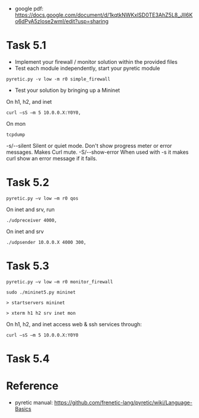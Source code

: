 - google pdf: https://docs.google.com/document/d/1kqtkNWKxlSD0TE3AhZ5L8_JII6Ko6dPyA5zIose2wmI/edit?usp=sharing




# Task 5.1
- Implement your firewall / monitor solution within the provided files
- Test each module independently, start your pyretic module
```
pyretic.py -v low -m r0 simple_firewall
```

- Test your solution by bringing up a Mininet

On h1, h2, and inet
```
curl –sS –m 5 10.0.0.X:Y0Y0,
```
On mon
```
tcpdump
```

-s/--silent
Silent or quiet mode. Don't show progress meter or error messages. Makes Curl mute.
-S/--show-error
When used with -s it makes curl show an error message if it fails.
# Task 5.2
```
pyretic.py –v low –m r0 qos
```

On inet and srv, run
```
./udpreceiver 4000,
```
On inet and srv
```
./udpsender 10.0.0.X 4000 300,
```

# Task 5.3
```
pyretic.py –v low –m r0 monitor_firewall

sudo ./mininet5.py mininet

> startservers mininet

> xterm h1 h2 srv inet mon
```
On h1, h2, and inet access web & ssh services through:
```
curl –sS –m 5 10.0.0.X:Y0Y0
```
# Task 5.4

# Reference

- pyretic manual: https://github.com/frenetic-lang/pyretic/wiki/Language-Basics